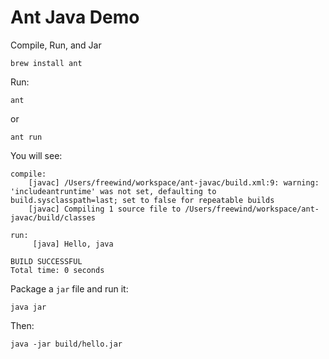 Ant Java Demo
==============

Compile, Run, and Jar

```
brew install ant
```

Run:

```
ant
```

or

```
ant run
```

You will see:

```
compile:
    [javac] /Users/freewind/workspace/ant-javac/build.xml:9: warning: 'includeantruntime' was not set, defaulting to build.sysclasspath=last; set to false for repeatable builds
    [javac] Compiling 1 source file to /Users/freewind/workspace/ant-javac/build/classes

run:
     [java] Hello, java

BUILD SUCCESSFUL
Total time: 0 seconds
```

Package a `jar` file and run it:

```
java jar
```

Then:

```
java -jar build/hello.jar
```
